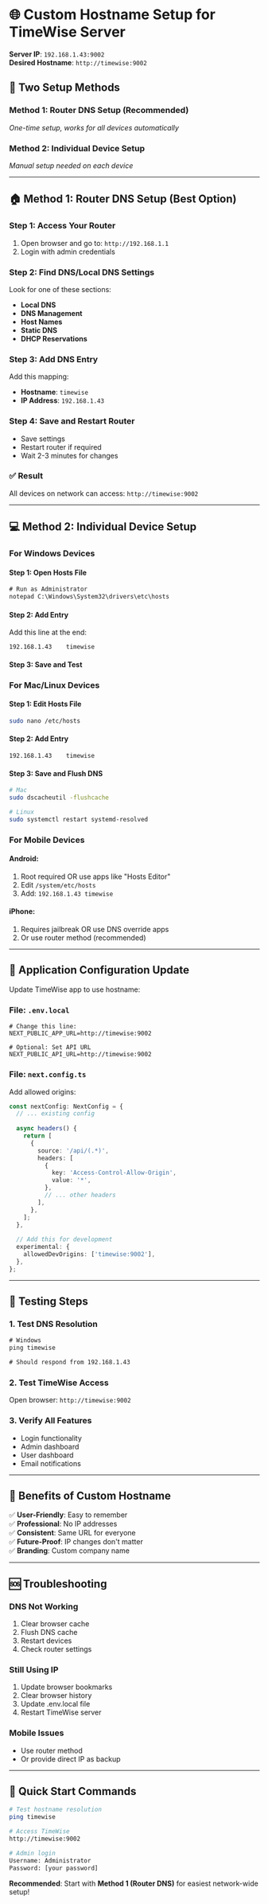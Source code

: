 # 🌐 Custom Hostname Setup for TimeWise Server

**Server IP**: `192.168.1.43:9002`  
**Desired Hostname**: `http://timewise:9002`

## 🎯 Two Setup Methods

### Method 1: Router DNS Setup (Recommended)
*One-time setup, works for all devices automatically*

### Method 2: Individual Device Setup  
*Manual setup needed on each device*

---

## 🏠 Method 1: Router DNS Setup (Best Option)

### Step 1: Access Your Router
1. Open browser and go to: `http://192.168.1.1`
2. Login with admin credentials

### Step 2: Find DNS/Local DNS Settings
Look for one of these sections:
- **Local DNS**
- **DNS Management** 
- **Host Names**
- **Static DNS**
- **DHCP Reservations**

### Step 3: Add DNS Entry
Add this mapping:
- **Hostname**: `timewise`
- **IP Address**: `192.168.1.43`

### Step 4: Save and Restart Router
- Save settings
- Restart router if required
- Wait 2-3 minutes for changes

### ✅ Result
All devices on network can access: `http://timewise:9002`

---

## 💻 Method 2: Individual Device Setup

### For Windows Devices

#### Step 1: Open Hosts File
```cmd
# Run as Administrator
notepad C:\Windows\System32\drivers\etc\hosts
```

#### Step 2: Add Entry
Add this line at the end:
```
192.168.1.43    timewise
```

#### Step 3: Save and Test

### For Mac/Linux Devices

#### Step 1: Edit Hosts File
```bash
sudo nano /etc/hosts
```

#### Step 2: Add Entry
```
192.168.1.43    timewise
```

#### Step 3: Save and Flush DNS
```bash
# Mac
sudo dscacheutil -flushcache

# Linux
sudo systemctl restart systemd-resolved
```

### For Mobile Devices

#### Android:
1. Root required OR use apps like "Hosts Editor"
2. Edit `/system/etc/hosts`
3. Add: `192.168.1.43 timewise`

#### iPhone:
1. Requires jailbreak OR use DNS override apps
2. Or use router method (recommended)

---

## 🔧 Application Configuration Update

Update TimeWise app to use hostname:

### File: `.env.local`
```env
# Change this line:
NEXT_PUBLIC_APP_URL=http://timewise:9002

# Optional: Set API URL
NEXT_PUBLIC_API_URL=http://timewise:9002
```

### File: `next.config.ts`
Add allowed origins:
```typescript
const nextConfig: NextConfig = {
  // ... existing config
  
  async headers() {
    return [
      {
        source: '/api/(.*)',
        headers: [
          {
            key: 'Access-Control-Allow-Origin',
            value: '*',
          },
          // ... other headers
        ],
      },
    ];
  },
  
  // Add this for development
  experimental: {
    allowedDevOrigins: ['timewise:9002'],
  },
};
```

---

## 🧪 Testing Steps

### 1. Test DNS Resolution
```cmd
# Windows
ping timewise

# Should respond from 192.168.1.43
```

### 2. Test TimeWise Access
Open browser: `http://timewise:9002`

### 3. Verify All Features
- Login functionality
- Admin dashboard  
- User dashboard
- Email notifications

---

## 🎉 Benefits of Custom Hostname

✅ **User-Friendly**: Easy to remember  
✅ **Professional**: No IP addresses  
✅ **Consistent**: Same URL for everyone  
✅ **Future-Proof**: IP changes don't matter  
✅ **Branding**: Custom company name  

---

## 🆘 Troubleshooting

### DNS Not Working
1. Clear browser cache
2. Flush DNS cache
3. Restart devices
4. Check router settings

### Still Using IP
1. Update browser bookmarks
2. Clear browser history
3. Update .env.local file
4. Restart TimeWise server

### Mobile Issues
- Use router method
- Or provide direct IP as backup

---

## 🚀 Quick Start Commands

```bash
# Test hostname resolution
ping timewise

# Access TimeWise
http://timewise:9002

# Admin login
Username: Administrator
Password: [your password]
```

**Recommended**: Start with **Method 1 (Router DNS)** for easiest network-wide setup!
